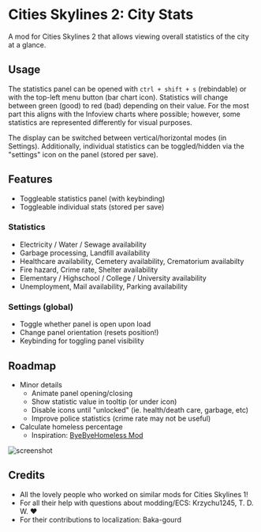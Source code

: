 # Cities Skylines 2: City Stats

A mod for Cities Skylines 2 that allows viewing overall statistics of the city at a glance.

## Usage

The statistics panel can be opened with `ctrl + shift + s` (rebindable) or with the top-left menu button (bar chart icon). Statistics will change between green (good) to red (bad) depending on their value. For the most part this aligns with the Infoview charts where possible; however, some statistics are represented differently for visual purposes.

The display can be switched between vertical/horizontal modes (in Settings). Additionally, individual statistics can be toggled/hidden via the "settings" icon on the panel (stored per save).

## Features

- Toggleable statistics panel (with keybinding)
- Toggleable individual stats (stored per save)

### Statistics

- Electricity / Water / Sewage availability
- Garbage processing, Landfill availability
- Healthcare availability, Cemetery availability, Crematorium availabilty
- Fire hazard, Crime rate, Shelter availability
- Elementary / Highschool / College / University availability
- Unemployment, Mail availability, Parking availability

### Settings (global)

- Toggle whether panel is open upon load
- Change panel orientation (resets position!)
- Keybinding for toggling panel visibility

## Roadmap

- Minor details
  - Animate panel opening/closing
  - Show statistic value in tooltip (or under icon)
  - Disable icons until "unlocked" (ie. health/death care, garbage, etc)
  - Improve police statistics (crime rate may not be useful)
- Calculate homeless percentage
  - Inspiration: [ByeByeHomeless Mod](https://github.com/wxdao/CS2-ByeByeHomelessMod/blob/main/ByeByeHomelessMod/Mod.cs)

![screenshot](./CityStats/Properties/Screenshots/screenshot_4_closeup.png)

## Credits

- All the lovely people who worked on similar mods for Cities Skylines 1!
- For all their help with questions about modding/ECS: Krzychu1245, T. D. W. ♥
- For their contributions to localization: Baka-gourd
